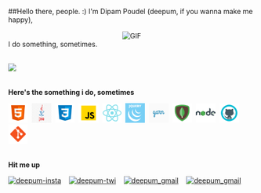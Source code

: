 

##Hello there, people. :) I'm Dipam Poudel (deepum, if you wanna make me happy), 

<div align="center">
<img hight="300" width="700" alt="GIF" align="center" src="https://images-wixmp-ed30a86b8c4ca887773594c2.wixmp.com/f/df29d1a2-4b36-41d7-b01f-a583e5192f9b/d9mlu3g-3550380e-b273-4109-a587-e61ee2bc1b16.gif?token=eyJ0eXAiOiJKV1QiLCJhbGciOiJIUzI1NiJ9.eyJzdWIiOiJ1cm46YXBwOiIsImlzcyI6InVybjphcHA6Iiwib2JqIjpbW3sicGF0aCI6IlwvZlwvZGYyOWQxYTItNGIzNi00MWQ3LWIwMWYtYTU4M2U1MTkyZjliXC9kOW1sdTNnLTM1NTAzODBlLWIyNzMtNDEwOS1hNTg3LWU2MWVlMmJjMWIxNi5naWYifV1dLCJhdWQiOlsidXJuOnNlcnZpY2U6ZmlsZS5kb3dubG9hZCJdfQ.U9nn-cuob7uRn3yfdtCAb6iknR_khnDlxrmK8sUe_Ug">
</div>
I do something, sometimes.

<br/><img  src="https://github-readme-stats.vercel.app/api?username=dipam1&&show_icons=true&theme=radical">

<br/> <b>Here's the something i do, sometimes</b>


<p align="center">
 <p align="left">  
  <code><img src="https://github.com/Dipam1/Dipam1/blob/main/assets/html5.png" alt="html5" width="40" height="40"/></code>&nbsp;
  <code><img src="https://github.com/Dipam1/Dipam1/blob/main/assets/java.png" alt="java" width="40" height="40"/></code>&nbsp;
  <code><img src="https://github.com/Dipam1/Dipam1/blob/main/assets/css3.png" alt="css3" width="40" height="40"/></code>&nbsp; 
  <code><img src="https://github.com/Dipam1/Dipam1/blob/main/assets/js.png" alt="js" width="40" height="40"/></code>&nbsp;
    <code><img src="https://github.com/Dipam1/Dipam1/blob/main/assets/react.png" alt="react" width="40" height="40"/></code>&nbsp;
  <code><img src="https://github.com/Dipam1/Dipam1/blob/main/assets/jquery.png" alt="jquery" width="40" height="40"/></code>&nbsp;
  <code><img src="https://github.com/Dipam1/Dipam1/blob/main/assets/yarn.png" alt="yarn" width="40" height="40"/></code>&nbsp;
  <code><img src="https://github.com/Dipam1/Dipam1/blob/main/assets/mongo.png" alt="mongo" width="40" height="40"/></code>&nbsp; 
    <code><img src="https://github.com/Dipam1/Dipam1/blob/main/assets/node.png" alt="node" width="40" height="40"/></code>&nbsp; 
  <code><img src="https://github.com/Dipam1/Dipam1/blob/main/assets/github.png" alt="github" width="40" height="40"/></code>&nbsp; 
  <code><img src="https://github.com/Dipam1/Dipam1/blob/main/assets/git.png" alt="git" width="40" height="40"/></code>&nbsp; 
  
   </p>
</p>

<br/> <b>Hit me up</b>

<p align="left">
<a href="https://www.instagram.com/im.jack.skellington/" target="_blank"><img align="center" src="https://cdn.jsdelivr.net/npm/simple-icons@3.0.1/icons/instagram.svg" alt="deepum-insta" height="40" width="40" /></a> &nbsp;&nbsp;
<a href="https://twitter.com/deepum__poudel" target="_blank"><img align="center" src="https://cdn.jsdelivr.net/npm/simple-icons@3.0.1/icons/twitter.svg" alt="deepum-twi" height="40" width="40" /></a> &nbsp;&nbsp;
 <a href="mailto:deepumpoudel@gmail.com" target="_blank"><img align="center" src="https://cdn.jsdelivr.net/npm/simple-icons@3.0.1/icons/gmail.svg" alt="deepum_gmail" height="40" width="40" /></a> &nbsp;&nbsp;
 <a href="https://www.linkedin.com/in/dipam-poudel/" target="_blank"><img align="center" src="https://cdn.jsdelivr.net/npm/simple-icons@3.0.1/icons/linkedin.svg" alt="deepum_gmail" height="40" width="40" /></a> &nbsp;&nbsp;
</p>


